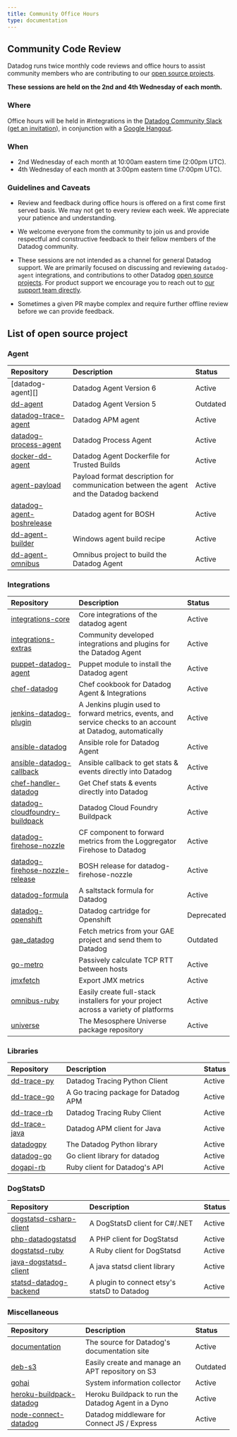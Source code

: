 ```yaml
---
title: Community Office Hours
type: documentation
---
```


## Community Code Review

Datadog runs twice monthly code reviews and office hours to assist community members who are contributing to our [open source projects](#list-of-open-source-project).  

**These sessions are held on the 2nd and 4th Wednesday of each month.**

### Where

Office hours will be held in #integrations in the [Datadog Community Slack][1] ([get an invitation][2]), in conjunction with a [Google Hangout][3].

### When

* 2nd Wednesday of each month at 10:00am eastern time (2:00pm UTC).  
* 4th Wednesday of each month at 3:00pm eastern time (7:00pm UTC).

### Guidelines and Caveats

- Review and feedback during office hours is offered on a first come first served basis. We may not get to every review each week. We appreciate your patience and understanding.

- We welcome everyone from the community to join us and provide respectful and constructive feedback to their fellow members of the Datadog community. 

- These sessions are not intended as a channel for general Datadog support. We are primarily focused on discussing and reviewing `datadog-agent` integrations, and contributions to other Datadog [open source projects](#list-of-open-source-project). For product support we encourage you to reach out to [our support team directly][4].

- Sometimes a given PR maybe complex and require further offline review before we can provide feedback.  

## List of open source project

### Agent 

| Repository                      | Description                                                                            | Status   |
| :--------                       | :-------                                                                               | :------- |
| [datadog-agent][]               | Datadog Agent Version 6                                                                | Active   |
| [dd-agent][7]                   | Datadog Agent Version 5                                                                | Outdated |
| [datadog-trace-agent][8]        | Datadog APM agent                                                                      | Active   |
| [datadog-process-agent][15]     | Datadog Process Agent                                                                  | Active   |
| [docker-dd-agent][16]           | Datadog Agent Dockerfile for Trusted Builds                                            | Active   |
| [agent-payload][22]             | Payload format description for communication between the agent and the Datadog backend | Active   |
| [datadog-agent-boshrelease][26] | Datadog agent for BOSH                                                                 | Active   |
| [dd-agent-builder][33]          | Windows agent build recipe                                                             | Active   |
| [dd-agent-omnibus][34]          | Omnibus project to build the Datadog Agent                                             | Active   |



### Integrations

| Repository                            | Description                                                                                                  | Status     |
| :--------                             | :-------                                                                                                     | :-------   |
| [integrations-core][5]                | Core integrations of the datadog agent                                                                       | Active     |
| [integrations-extras][6]              | Community developed integrations and plugins for the Datadog Agent                                           | Active     |
| [puppet-datadog-agent][17]            | Puppet module to install the Datadog agent                                                                   | Active     |
| [chef-datadog][18]                    | Chef cookbook for Datadog Agent & Integrations                                                               | Active     |
| [jenkins-datadog-plugin][21]          | A Jenkins plugin used to forward metrics, events, and service checks to an account at Datadog, automatically | Active     |
| [ansible-datadog][23]                 | Ansible role for Datadog Agent                                                                               | Active     |
| [ansible-datadog-callback][24]        | Ansible callback to get stats & events directly into Datadog                                                 | Active     |
| [chef-handler-datadog][25]            | Get Chef stats & events directly into Datadog                                                                | Active     |
| [datadog-cloudfoundry-buildpack][27]  | Datadog Cloud Foundry Buildpack                                                                              | Active     |
| [datadog-firehose-nozzle][28]         | CF component to forward metrics from the Loggregator Firehose to Datadog                                     | Active     |
| [datadog-firehose-nozzle-release][29] | BOSH release for datadog-firehose-nozzle                                                                     | Active     |
| [datadog-formula][30]                 | A saltstack formula for Datadog                                                                              | Active     |
| [datadog-openshift][32]               | Datadog cartridge for Openshift                                                                              | Deprecated |
| [gae_datadog][38]                     | Fetch metrics from your GAE project and send them to Datadog                                                 | Outdated   |
| [go-metro][39]                        | Passively calculate TCP RTT between hosts                                                                    | Active     |
| [jmxfetch][43]                        | Export JMX metrics                                                                                           | Active     |
| [omnibus-ruby][45]                    | Easily create full-stack installers for your project across a variety of platforms                           | Active     |
| [universe][46]                        | The Mesosphere Universe package repository                                                                   | Active     |

### Libraries 

| Repository          | Description                          | Status   |
| :--------           | :-------                             | :------- |
| [dd-trace-py][9]    | Datadog Tracing Python Client        | Active   |
| [dd-trace-go][10]   | A Go tracing package for Datadog APM | Active   |
| [dd-trace-rb][11]   | Datadog Tracing Ruby Client          | Active   |
| [dd-trace-java][12] | Datadog APM client for Java          | Active   |
| [datadogpy][14]     | The Datadog Python library           | Active   |
| [datadog-go][31]    | Go client library for datadog        | Active   |
| [dogapi-rb][36]     | Ruby client for Datadog's API        | Active   |

### DogStatsD

| Repository                    | Description                                  | Status   |
| :--------                     | :-------                                     | :------- |
| [dogstatsd-csharp-client][13] | A DogStatsD client for C#/.NET               | Active   |
| [php-datadogstatsd][20]       | A PHP client for DogStatsd                   | Active   |
| [dogstatsd-ruby][37]          | A Ruby client for DogStatsd                  | Active   |
| [java-dogstatsd-client][42]   | A java statsd client library                 | Active   |
| [statsd-datadog-backend][46]  | A plugin to connect etsy's statsD to Datadog | Active   |


### Miscellaneous

| Repository                     | Description                                         | Status   |
| :--------                      | :-------                                            | :------- |
| [documentation][19]            | The source for Datadog's documentation site         | Active   |
| [deb-s3][35]                   | Easily create and manage an APT repository on S3    | Outdated |
| [gohai][40]                    | System information collector                        | Active   |
| [heroku-buildpack-datadog][41] | Heroku Buildpack to run the Datadog Agent in a Dyno | Active   |
| [node-connect-datadog][44]     | Datadog middleware for Connect JS / Express         | Active   |



[1]: https://datadoghq.slack.com
[2]: http://chat.datadoghq.com/
[3]: https://plus.google.com/hangouts/_/datadoghq.com/dd-officehours
[4]: /help
[5]: https://github.com/DataDog/integrations-core
[6]: https://github.com/DataDog/integrations-extras
[7]: https://github.com/DataDog/dd-agent
[8]: https://github.com/DataDog/datadog-trace-agent
[9]: https://github.com/DataDog/dd-trace-py
[10]: https://github.com/DataDog/dd-trace-go
[11]: https://github.com/DataDog/dd-trace-rb
[12]: https://github.com/DataDog/dd-trace-java
[13]: https://github.com/DataDog/dogstatsd-csharp-client
[14]: https://github.com/DataDog/datadogpy
[15]: https://github.com/DataDog/datadog-process-agent
[16]: https://github.com/DataDog/docker-dd-agent
[17]: https://github.com/DataDog/puppet-datadog-agent
[18]: https://github.com/DataDog/chef-datadog
[19]: https://github.com/DataDog/documentation
[20]: https://github.com/DataDog/php-datadogstatsd
[21]: https://github.com/DataDog/jenkins-datadog-plugin
[22]: https://github.com/DataDog/agent-payload
[23]: https://github.com/DataDog/ansible-datadog
[24]: https://github.com/DataDog/ansible-datadog-callback
[25]: https://github.com/DataDog/chef-handler-datadog
[26]: https://github.com/DataDog/datadog-agent-boshrelease
[27]: https://github.com/DataDog/datadog-cloudfoundry-buildpack
[28]: https://github.com/DataDog/datadog-firehose-nozzle
[29]: https://github.com/DataDog/datadog-firehose-nozzle-release
[30]: https://github.com/DataDog/datadog-formula
[31]: https://github.com/DataDog/datadog-go
[32]: https://github.com/DataDog/datadog-openshift
[33]: https://github.com/DataDog/dd-agent-builder
[34]: https://github.com/DataDog/dd-agent-omnibus
[35]: https://github.com/DataDog/deb-s3
[36]: https://github.com/DataDog/dogapi-rb
[37]: https://github.com/DataDog/dogstatsd-ruby
[38]: https://github.com/DataDog/gae_datadog
[39]: https://github.com/DataDog/go-metro
[40]: https://github.com/DataDog/gohai
[41]: https://github.com/DataDog/heroku-buildpack-datadog
[42]: https://github.com/DataDog/java-dogstatsd-client
[43]: https://github.com/DataDog/jmxfetch
[44]: https://github.com/DataDog/node-connect-datadog
[45]: https://github.com/DataDog/omnibus-ruby
[46]: https://github.com/DataDog/universe